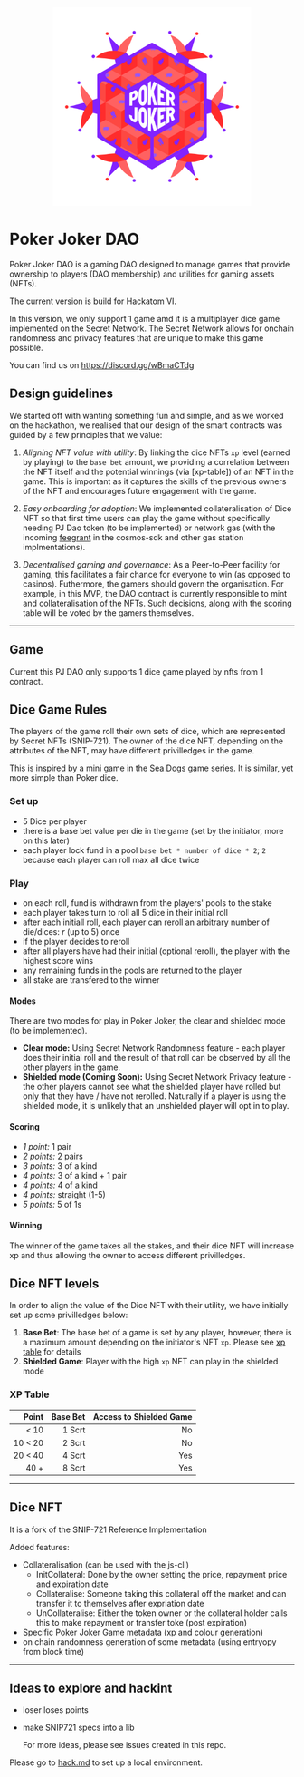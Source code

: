<p align="center">
  <img src="./poker_joker_logo.png" width="350" alt"logo"  title="hover text">
</p>

# Poker Joker DAO

Poker Joker DAO is a gaming DAO designed to manage games that provide ownership to players (DAO membership) and utilities for gaming assets (NFTs).

The current version is build for Hackatom VI.

In this version, we only support 1 game amd it is a multiplayer dice game implemented on the Secret Network.
The Secret Network allows for onchain randomness and privacy features that are unique to make this game possible.

You can find us on https://discord.gg/wBmaCTdg

## Design guidelines

We started off with wanting something fun and simple, and as we worked on the hackathon,
we realised that our design of the smart contracts was guided by a few principles that we value:

1. _Aligning NFT value with utility_: By linking the dice NFTs `xp` level (earned by playing) to the `base bet` amount,
   we providing a correlation between the NFT itself and the potential winnings (via [xp-table]) of an NFT in the game.
   This is important as it captures the skills of the previous owners of the NFT and encourages future engagement with the game.

2. _Easy onboarding for adoption_: We implemented collateralisation of Dice NFT so that first time users can play the game without specifically needing PJ Dao token (to be implemented) or network gas (with the incoming [feegrant] in the cosmos-sdk and other gas station implmentations).

3. _Decentralised gaming and governance_: As a Peer-to-Peer facility for gaming, this facilitates a fair chance for everyone to win (as opposed to casinos).
   Futhermore, the gamers should govern the organisation.
   For example, in this MVP, the DAO contract is currently responsible to mint and collateralisation of the NFTs.
   Such decisions, along with the scoring table will be voted by the gamers themselves.

[feegrant]: https://github.com/cosmos/cosmos-sdk/blob/v0.44.5/CHANGELOG.md#v0430---2021-08-10

---

## Game

Current this PJ DAO only supports 1 dice game played by nfts from 1 contract.

## Dice Game Rules

The players of the game roll their own sets of dice, which are represented by Secret NFTs (SNIP-721).
The owner of the dice NFT, depending on the attributes of the NFT, may have different privilledges in the game.

This is inspired by a mini game in the [Sea Dogs] game series.
It is similar, yet more simple than Poker dice.

[sea dogs]: https://www.gamepressure.com/games/sea-dogs-to-each-his-own/ze52a6

### Set up

- 5 Dice per player
- there is a base bet value per die in the game (set by the initiator, more on this later)
- each player lock fund in a pool `base bet * number of dice * 2`; `2` because each player can roll max all dice twice

### Play

- on each roll, fund is withdrawn from the players' pools to the stake
- each player takes turn to roll all 5 dice in their initial roll
- after each initiall roll, each player can reroll an arbitrary number of die/dices: _r_ (up to 5) once
- if the player decides to reroll
- after all players have had their initial (optional reroll), the player with the highest score wins
- any remaining funds in the pools are returned to the player
- all stake are transfered to the winner

#### Modes

There are two modes for play in Poker Joker, the clear and shielded mode (to be implemented).

- **Clear mode:** Using Secret Network Randomness feature - each player does their initial roll and the result of that roll can be observed by all the other players in the game.
- **Shielded mode (Coming Soon):** Using Secret Network Privacy feature - the other players cannot see what the shielded player have rolled but only that they have / have not rerolled. Naturally if a player is using the shielded mode, it is unlikely that an unshielded player will opt in to play.

#### Scoring

- _1 point:_ 1 pair
- _2 points:_ 2 pairs
- _3 points:_ 3 of a kind
- _4 points:_ 3 of a kind + 1 pair
- _4 points:_ 4 of a kind
- _4 points:_ straight (1-5)
- _5 points:_ 5 of 1s

#### Winning

The winner of the game takes all the stakes,
and their dice NFT will increase xp and thus allowing the owner to access different privilledges.

## Dice NFT levels

In order to align the value of the Dice NFT with their utility, we have initially set up some privilledges below:

1. **Base Bet**: The base bet of a game is set by any player, however, there is a maximum amount depending on the initiator's NFT `xp`. Please see [xp table] for details
2. **Shielded Game**: Player with the high `xp` NFT can play in the shielded mode

[xp table]: (#xp-table)

### XP Table

|   Point | Base Bet | Access to Shielded Game |
| ------: | -------: | ----------------------: |
|    < 10 |   1 Scrt |                      No |
| 10 < 20 |   2 Scrt |                      No |
| 20 < 40 |   4 Scrt |                     Yes |
|    40 + |   8 Scrt |                     Yes |

---

## Dice NFT

It is a fork of the SNIP-721 Reference Implementation

Added features:

- Collateralisation (can be used with the js-cli)
  - InitCollateral: Done by the owner setting the price, repayment price and expiration date
  - Collateralise: Someone taking this collateral off the market and can transfer it to themselves after expriation date
  - UnCollateralise: Either the token owner or the collateral holder calls this to make repayment or transfer toke (post expiration)
- Specific Poker Joker Game metadata (xp and colour generation)
- on chain randomness generation of some metadata (using entryopy from block time)

---

## Ideas to explore and hackint

- loser loses points
- make SNIP721 specs into a lib

  For more ideas, please see issues created in this repo.

Please go to [hack.md](./hack.md) to set up a local environment.
